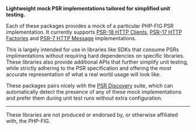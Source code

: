 **Lightweight mock PSR implementations tailored for simplified unit testing.**

Each of these packages provides a mock of a particular PHP-FIG PSR implementation. It currently supports [PSR-18 HTTP Clients](https://github.com/psr-mock/http-client-implementation), [PSR-17 HTTP Factories](https://github.com/psr-mock/http-factory-implementation) and [PSR-7 HTTP Message](https://github.com/psr-mock/http-message-implementation) implementations.

This is largely intended for use in libraries like SDKs that consume PSRs implimentations without requiring hard dependencies on specific libraries. These libraries also provide additional APIs that further simplify unit testing, while strictly adhering to the PSR specification and offering the most accurate representation of what a real world usage will look like.

These packages pairs nicely with the [PSR Discovery](https://github.com/psr-discovery) suite, which can automatically detect the presence of any of these mock implementations and prefer them during unit test runs without extra configuration.

---

These libraries are not produced or endorsed by, or otherwise affiliated with, the PHP-FIG.

